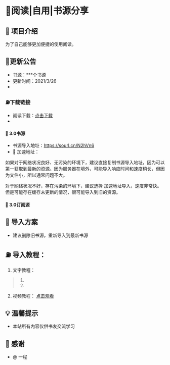 
# 📕阅读|自用|书源分享

## :mega: 项目介绍
为了自己能够更加便捷的使用阅读。

## 🚗更新公告
- 书源：***个书源
- 更新时间：2021/3/26
-

### ⛽下载链接
- 阅读下载：[点击下载](https://ljyfx.lanzous.com/irY7Dncijda)
- 

#### :ledger: 3.0书源
- 书源导入地址：https://sourl.cn/N2hVn6
- :bullettrain_side: 加速地址：

如果对于网络状况良好、无污染的环境下，建议直接复制书源导入地址，因为可以第一获取到最新的资源。因为服务器在境外，可能导入响应时间和速度稍长，但因为文件小，所以通常问题不大。

对于网络状况不好，存在污染的环境下，建议选择 加速地址导入，速度非常快。但是可能存在缓存未更新的情况，很可能导入到旧的资源。

#### :satellite: 3.0订阅源

## :memo: 导入方案
- 建议删除旧书源，重新导入到最新书源

## :fuelpump: 导入教程：
1. 文字教程：
> 1.
> 2.



2. 视频教程：
[点击观看](https://www.bilibili.com/video/av584457207/)


## :bulb: 温馨提示
- 本站所有内容仅供书友交流学习

## :tada: 感谢
- @ 一程
